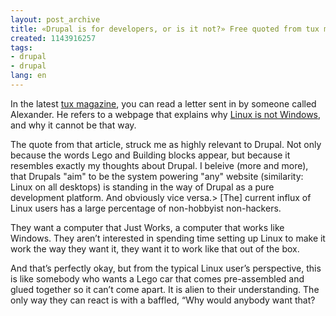 ```yaml
---
layout: post_archive
title: «Drupal is for developers, or is it not?» Free quoted from tux mag.
created: 1143916257
tags:
- drupal
- drupal
lang: en
---
```

In the latest [tux magazine](http://www.tuxmagazine.com), you can read a letter sent in by someone called Alexander. He refers to a webpage that explains why [Linux is not Windows](http://linux.oneandoneis2.org/LNW.htm), and why it cannot be that way.

The quote from that article, struck me as highly relevant to Drupal. Not only because the words Lego and Building blocks appear, but because it resembles exactly my thoughts about Drupal. I beleive (more and more), that Drupals "aim" to be the system powering "any" website (similarity: Linux on all desktops) is standing in the way of Drupal as a pure development platform. And obviously vice versa.> [The] current influx of Linux users has a large percentage of non-hobbyist non-hackers.

They want a computer that Just Works, a computer that works like Windows. They aren’t interested in spending time setting up Linux to make it work the way they want it, they want it to work like that out of the box.

And that’s perfectly okay, but from the typical Linux user’s perspective, this is like somebody who wants a Lego car that comes pre-assembled and glued together so it can’t come apart. It is alien to their understanding. The only way they can react is with a baffled, “Why would anybody want that?
